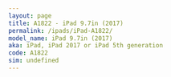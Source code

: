 ```yaml
---
layout: page
title: A1822 - iPad 9.7in (2017)
permalink: /ipads/iPad-A1822/
model_name: iPad 9.7in (2017)
aka: iPad, iPad 2017 or iPad 5th generation
code: A1822
sim: undefined
---
```


